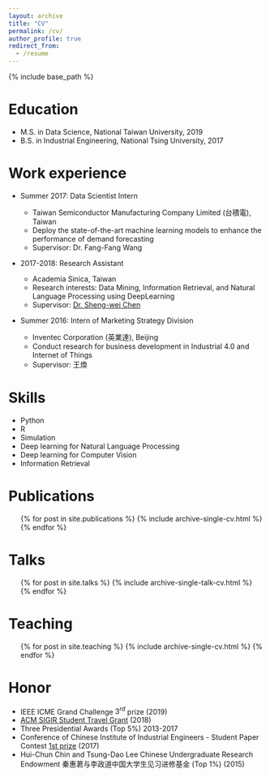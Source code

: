 ```yaml
---
layout: archive
title: "CV"
permalink: /cv/
author_profile: true
redirect_from:
  - /resume
---
```


{% include base_path %}

Education
======
* M.S. in Data Science, National Taiwan University, 2019
* B.S. in Industrial Engineering, National Tsing University, 2017

Work experience
======
* Summer 2017: Data Scientist Intern
  * Taiwan Semiconductor Manufacturing Company Limited (台積電), Taiwan
  * Deploy the state-of-the-art machine learning models to enhance the performance of demand forecasting
  * Supervisor: Dr. Fang-Fang Wang

* 2017-2018: Research Assistant
  * Academia Sinica, Taiwan
  * Research interests: Data Mining, Information Retrieval, and Natural Language Processing using DeepLearning
  * Supervisor: [Dr. Sheng-wei Chen](https://www.iis.sinica.edu.tw/pages/swc/index_en.html)

* Summer 2016: Intern of Marketing Strategy Division
  * Inventec Corporation (英業達), Beijing
  * Conduct research for business development in Industrial 4.0 and Internet of Things
  * Supervisor: 王煥
  
Skills
======
* Python 
* R 
* Simulation
* Deep learning for Natural Language Processing
* Deep learning for Computer Vision
* Information Retrieval

Publications
======
  <ul>{% for post in site.publications %}
    {% include archive-single-cv.html %}
  {% endfor %}</ul>
  
Talks
======
  <ul>{% for post in site.talks %}
    {% include archive-single-talk-cv.html %}
  {% endfor %}</ul>
  
Teaching
======
  <ul>{% for post in site.teaching %}
    {% include archive-single-cv.html %}
  {% endfor %}</ul>
  
Honor
======
* IEEE ICME Grand Challenge $3^{rd}$ prize (2019)
* [ACM SIGIR Student Travel Grant](https://sigir.org/general-information/travel-grants/) (2018) 
* Three Presidential Awards (Top 5%) 2013-2017
* Conference of Chinese Institute of Industrial Engineers - Student Paper Contest [1st prize](http://www.ie.nthu.edu.tw/files/13-1267-120141-1.php?Lang=zh-tw) (2017)
* Hui-Chun Chin and Tsung-Dao Lee Chinese Undergraduate Research Endowment 秦惠莙与李政道中国大学生见习进修基金 (Top 1%) (2015)

